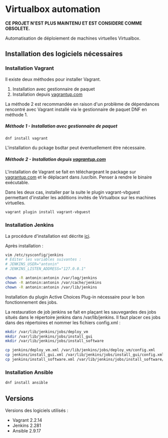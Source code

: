# Virtualbox automation

**CE PROJET N'EST PLUS MAINTENU ET EST CONSIDERE COMME OBSOLETE.**

Automatisation de déploiement de machines virtuelles Virtualbox.

## Installation des logiciels nécessaires

### Installation Vagrant

Il existe deux méthodes pour installer Vagrant.

1. Installation avec gestionnaire de paquet
2. Installation depuis [vagrantup.com](https://www.vagrantup.com)

La méthode 2 est recommandée en raison d'un problème de dépendances rencontré
avec Vagrant installé via le gestionnaire de paquet DNF en méthode 1.

##### Méthode 1 - Installation avec gestionnaire de paquet

```bash
dnf install vagrant
```

L'installation du pckage bsdtar peut éventuellement être nécessaire.

##### Méthode 2 - Installation depuis [vagrantup.com](https://www.vagrantup.com)

L'installation de Vagrant se fait en téléchargeant le package sur
[vagrantup.com](https://www.vagrantup.com/download) et le déplacant dans /usr/bin.
Penser à rendre le binaire exécutable.

Dans les deux cas, installer par la suite le plugin vagrant-vbguest permettant
d'installer les additions invités de Virtualbox sur les machines virtuelles.

```bash
vagrant plugin install vagrant-vbguest
```

### Installation Jenkins

La procédure d'installation est décrite [ici](https://www.jenkins.io/doc/book/installing/linux).

Après installation :

```bash
vim /etc/sysconfig/jenkins
# Editer les variables suivantes :
# JENKINS_USER="antonin"
# JENKINS_LISTEN_ADDRESS="127.0.0.1"

chown -R antonin:antonin /var/log/jenkins
chown -R antonin:antonin /var/cache/jenkins
chown -R antonin:antonin /var/lib/jenkins
```

Installation du plugin Active Choices Plug-in nécessaire pour le bon fonctionnement
des jobs.

La restauration de job jenkins se fait en plaçant les sauvegardes des jobs situés dans le
répertoire jenkins dans /var/lib/jenkins. Il faut placer ces jobs dans des répertoires et
nommer les fichiers config.xml :

```bash
mkdir /var/lib/jenkins/jobs/deploy_vm
mkdir /var/lib/jenkins/jobs/install_gui
mkdir /var/lib/jenkins/jobs/install_software

cp jenkins/deploy_vm.xml /var/lib/jenkins/jobs/deploy_vm/config.xml
cp jenkins/install_gui.xml /var/lib/jenkins/jobs/install_gui/config.xml
cp jenkins/install_software.xml /var/lib/jenkins/jobs/install_software/config.xml
```

### Installation Ansible

```bash
dnf install ansible
```

## Versions

Versions des logiciels utilisés :

* Vagrant 2.2.14
* Jenkins 2.281
* Ansible 2.9.17
